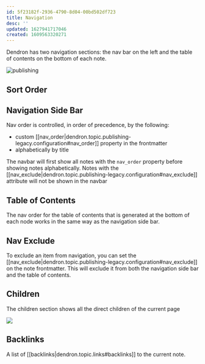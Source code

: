 ```yaml
---
id: 5f23182f-2936-4790-8d04-00bd502df723
title: Navigation
desc: ''
updated: 1627941717046
created: 1609563320271
---
```

Dendron has two navigation sections: the nav bar on the left and the table of contents on the bottom of each note. 

![publishing](https://foundation-prod-assetspublic53c57cce-8cpvgjldwysl.s3-us-west-2.amazonaws.com/assets/images/publishv2.nav.jpg)

## Sort Order

## Navigation Side Bar

Nav order is controlled, in order of precedence, by the following: 

- custom [[nav_order|dendron.topic.publishing-legacy.configuration#nav_order]] property in the frontmatter
- alphabetically by title

The navbar will first show all notes with the `nav_order` property before showing notes alphabetically. Notes with the [[nav_exclude|dendron.topic.publishing-legacy.configuration#nav_exclude]] attribute will not be shown in the navbar

## Table of Contents

The nav order for the table of contents that is generated at the bottom of each node works in the same way as the navigation side bar.

## Nav Exclude

To exclude an item from navigation, you can set the [[nav_exclude|dendron.topic.publishing-legacy.configuration#nav_exclude]] on the note frontmatter. This will exclude it from both the navigation side bar and the table of contents.

## Children

The children section shows all the direct children of the current page

![](https://foundation-prod-assetspublic53c57cce-8cpvgjldwysl.s3-us-west-2.amazonaws.com/assets/images/children-comp.png)


## Backlinks

A list of [[backlinks|dendron.topic.links#backlinks]] to the current note. 

